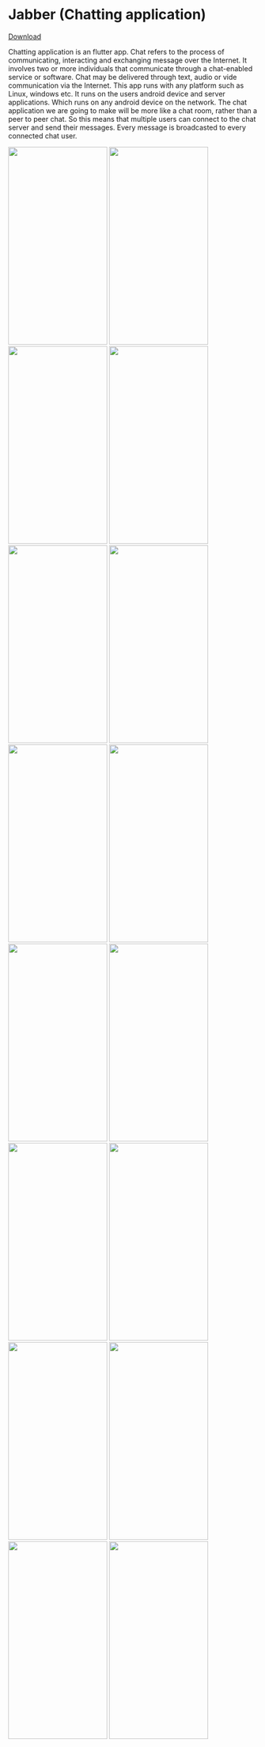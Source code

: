 # Jabber (Chatting application)

<a href="https://octodex.github.com/images/minion.png" title="Download" download>Download</a>

Chatting application is an flutter app. Chat refers to the process of communicating, interacting and exchanging message over the Internet.  It involves two or more individuals that communicate through a chat-enabled service or software.  Chat may be delivered through text, audio or vide communication via the Internet.
This app runs with any platform such as Linux, windows etc.  It runs on the users android device and server applications.  Which runs on any android device on the network. 
The chat application we are going to make will be more like a chat room, rather than a peer to peer chat.  So this means that multiple users can connect to the chat server and send their messages.  Every message is broadcasted to every connected chat user.

<p float="left">
  <img src="https://raw.githubusercontent.com/chitraarasu/Jabber/groupChat/output/1.jpg" width="200" height="400" />
  <img src="https://raw.githubusercontent.com/chitraarasu/Jabber/groupChat/output/2.jpg" width="200" height="400" />
  <img src="https://raw.githubusercontent.com/chitraarasu/Jabber/groupChat/output/3.jpg" width="200" height="400" />
  <img src="https://raw.githubusercontent.com/chitraarasu/Jabber/groupChat/output/4.jpg" width="200" height="400" />
  <img src="https://raw.githubusercontent.com/chitraarasu/Jabber/groupChat/output/5.jpg" width="200" height="400" />
  <img src="https://raw.githubusercontent.com/chitraarasu/Jabber/groupChat/output/6.jpg" width="200" height="400" />
  <img src="https://raw.githubusercontent.com/chitraarasu/Jabber/groupChat/output/7.jpg" width="200" height="400" />
  <img src="https://raw.githubusercontent.com/chitraarasu/Jabber/groupChat/output/8.jpg" width="200" height="400" />
  <img src="https://raw.githubusercontent.com/chitraarasu/Jabber/groupChat/output/9.jpg" width="200" height="400" />
  <img src="https://raw.githubusercontent.com/chitraarasu/Jabber/groupChat/output/10.jpg" width="200" height="400" />
  <img src="https://raw.githubusercontent.com/chitraarasu/Jabber/groupChat/output/11.jpg" width="200"  height="400"/>
  <img src="https://raw.githubusercontent.com/chitraarasu/Jabber/groupChat/output/12.jpg" width="200" height="400" />
  <img src="https://raw.githubusercontent.com/chitraarasu/Jabber/groupChat/output/13.jpg" width="200" height="400" />
  <img src="https://raw.githubusercontent.com/chitraarasu/Jabber/groupChat/output/14.jpg" width="200"  height="400"/>
  <img src="https://raw.githubusercontent.com/chitraarasu/Jabber/groupChat/output/15.jpg" width="200" height="400" />
  <img src="https://raw.githubusercontent.com/chitraarasu/Jabber/groupChat/output/16.jpg" width="200" height="400" />
</p>

